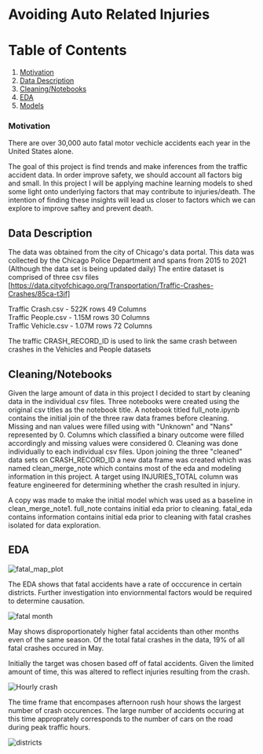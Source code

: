 # Avoiding Auto Related Injuries

# Table of Contents
1. [Motivation](https://github.com/shigos/Traffic_Models/blob/main/README.md#motivation) 
2. [Data Description](https://github.com/shigos/Traffic_Models/blob/main/README.md#data-description)
3. [Cleaning/Notebooks](https://github.com/shigos/Traffic_Models/blob/main/README.md#data-description)
4. [EDA](https://github.com/shigos/Traffic_Models/blob/main/README.md#eda)
5. [Models]()
### Motivation
There are over 30,000 auto fatal motor vechicle accidents each year in the United States alone.

The goal of this project is find trends and make inferences from the traffic accident data. In order improve safety, we should account all factors big and small. In this project I will be applying machine learning models to shed some light onto underlying factors that may contribute to injuries/death. The intention of finding these insights will lead us closer to factors which we can explore to improve saftey and prevent death.



## Data Description
The data was obtained from the city of Chicago's data portal. 
This data was collected by the Chicago Police Department and spans from 2015 to 2021 (Although the data set is being updated daily) 
The entire dataset is comprised of three csv files [https://data.cityofchicago.org/Transportation/Traffic-Crashes-Crashes/85ca-t3if]

Traffic Crash.csv - 522K rows 49 Columns \
Traffic People.csv - 1.15M rows 30 Columns\
Traffic Vehicle.csv - 1.07M rows 72 Columns

The traffic CRASH_RECORD_ID is used to link the same crash between crashes in the Vehicles and People datasets

## Cleaning/Notebooks 
Given the large amount of data in this project I decided to start by cleaning data in the individual csv files. Three notebooks were created using the original csv titles as the notebook title. A notebook titled full_note.ipynb contains the initial join of the three raw data frames before cleaning. Missing and nan values were filled using with "Unknown" and "Nans" represented by 0. Columns which classified a binary outcome were filled accordingly and missing values were considered 0. Cleaning was done individually to each individual csv files. Upon joining the three "cleaned" data sets on CRASH_RECORD_ID a new data frame was created which was named clean_merge_note which contains most of the eda and modeling information in this project. A target using INJURIES_TOTAL column was feature engineered for determining whether the crash resulted in injury.

A copy was made to make the initial model which was used as a baseline in clean_merge_note1.
full_note contains initial eda prior to cleaning.
fatal_eda contains information contains initial eda prior to cleaning with fatal crashes isolated for data exploration.

## EDA

![fatal_map_plot](https://user-images.githubusercontent.com/76585249/126579407-961a1fd3-4ec8-4419-8d52-303f3fa6b2b0.png)

The EDA shows that fatal accidents have a rate of occcurence in certain districts. Further investigation into enviornmental factors would be required to determine causation.

![fatal month](https://user-images.githubusercontent.com/76585249/126584115-48e2d7e1-1252-4a26-84cc-33dbcff54a14.png)

May shows disproportionately higher fatal accidents than other months even of the same season. Of the total fatal crashes in the data, 19% of all fatal crashes occured in May. 

Initially the target was chosen based off of fatal accidents. Given the limited amount of time, this was altered to reflect injuries resulting from the crash.

![Hourly crash](https://user-images.githubusercontent.com/76585249/126584121-7ea707ec-7ba3-413b-a285-bc32f1ad184f.png)

The time frame that encompases afternoon rush hour shows the largest number of crash occurences. The large number of accidents occuring at this time approprately corresponds to the number of cars on the road during peak traffic hours.

![districts ](https://user-images.githubusercontent.com/76585249/126584127-f1af04cf-747e-4094-adc9-c61d805f1ec1.png)


